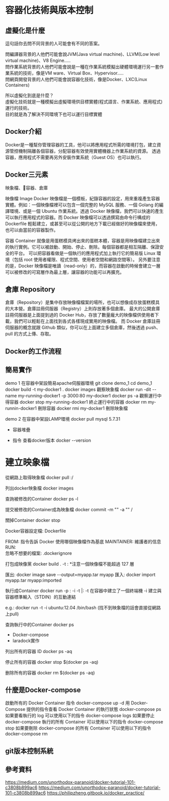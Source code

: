 # 容器化技術與版本控制

## 虛擬化是什麼
這句話你去問不同背景的人可能會有不同的答案。

問編譯器背景的人他們可能會說JVM(Java virtual machine)、LLVM(Low level virtual machine)、V8 Engine.....  
問作業系統背景的人他們可能會說是一種在作業系統模擬出硬體環境運行另一套作業系統的技術，像是VM ware、Virtual Box、Hypervisor.....  
問網頁開發背景的人他們可能會說容器化技術，像是Docker、LXC(Linux Containers)  

所以虛擬化到底是什麼？  
虛擬化技術就是一種模擬出虛擬環境供目標實體(程式語言、作業系統、應用程式)運行的技術。  
目的就是為了解決不同環境下也可以運行目標實體

## Docker介紹
Docker是一種幫你管理容器的工具，他可以將應用程式所需的環境打包，建立資源管控機制隔離各個容器，分配容器有效使用實體機器上作業系統的資源。
透過容器，應用程式不需要再另外安裝作業系統（Guest OS）也可以執行。

## Docker三元素
映象檔、容器、倉庫

映像檔 Image
Docker 映像檔是一個模板，紀錄容器的設定，用來重複產生容器實體。例如：一個映像檔裡可以包含一個完整的 MySQL 服務、一個 Golang 的編譯環境、或是一個 Ubuntu 作業系統。透過 Docker 映像檔，我們可以快速的產生可以執行應用程式的容器。而 Docker 映像檔可以透過撰寫由命令行構成的 Dockerfile 輕鬆建立，或甚至可以從公開的地方下載已經做好的映像檔來使用，也可以由當前的容器製作。

容器 Container
就像是用蛋糕模具烤出來的蛋糕本體，容器是用映像檔建立出來的執行實例。它可以被啟動、開始、停止、刪除。每個容器都是相互隔離、保證安全的平台。
可以把容器看做是一個執行的應用程式加上執行它的簡易版 Linux 環境（包括 root 使用者權限、程式空間、使用者空間和網路空間等）。
另外要注意的是，Docker 映像檔是唯讀（read-only）的，而容器在啟動的時候會建立一層可以被修改的可寫層作為最上層，讓容器的功能可以再擴充。

## 倉庫 Repository
倉庫（Repository）是集中存放映像檔檔案的場所，也可以想像成存放蛋糕模具的大本營。倉庫註冊伺服器（Registry）上則存放著多個倉庫。
最大的公開倉庫註冊伺服器是上面提到過的 Docker Hub，存放了數量龐大的映像檔供使用者下載，我們可以輕鬆在上面找到各式各樣現成實用的映像檔。
而 Docker 倉庫註冊伺服器的概念就跟 Github 類似，你可以在上面建立多個倉庫，然後透過 push、pull 的方式上傳、存取。

## Docker的工作流程

## 簡易實作
demo 1 在容器中架設簡易apache伺服器環境
git clone demo_1
cd demo_1
docker build -t my-docker1 .
docker images 觀察映象檔
docker run -dit --name my-running-docker1 -p 3000:80 my-docker1
docker ps -a 觀察運行中得容器
docker stop my-running-docker1 終止運行中的容器
docker rm my-runnin-docker1 刪除容器
docker rmi my-docker1 刪除映象檔

demo 2 在容器中架設LAMP環境
docker pull mysql 5.7.31

- 容器堆疊

- 指令
查看docker版本
docker --version

# 建立映象檔
從網路上取得映象檔
docker pull <domain>:<port>/<image tag>

列出docker映象檔
docker images

查詢被修改的Container
docker ps -l

提交被修改的Container成為映象檔
docker commit -m "<message>" -a "<auther name>" <container id> <repository name>/<tag>

關掉Container
docker stop <contatiner id>

Docker容器設定檔: Dockerfile

FROM: 指令告訴 Docker 使用哪個映像檔作為基底
MAINTAINER: 維護者的信息
RUN:  
忽略不想要的檔案: .dockerignore

打包成映像黨
docker build . -t <repository>:<tag>
*注意一個映像檔不能超過 127 層

匯出:
docker image save --output=myapp.tar myapp
匯入:
docker import myapp.tar myapp:imported

執行成Container
docker run -p <host port>:<container port> -i -t <images id>|<repository>:<tag>
-t 在容器中建立了一個終端機
-i 建立與容器標準輸入（STDIN）的互動連結

e.g.:
docker run -t -i ubuntu:12.04 /bin/bash (找不到映象檔的話會直接從網路上pull)

查詢執行中的Container
docker ps

- Docker-compose
- laradock實作

列出所有的容器 ID
docker ps -aq

停止所有的容器
docker stop $(docker ps -aq)

删除所有的容器
docker rm $(docker ps -aq)
## 什麼是Docker-compose


啟動所有的 Docker Container 指令
docker-compose up -d
用 Docker-Compose 提供的指令查看 Docker Container 的執行狀態
docker-compose ps
如果要看執行的 log 可以使用以下的指令
docker-compose logs
如果要停止 docker-compose 執行的所有 Container 可以使用以下的指令
docker-compose stop
如果要刪除 docker-compose 的所有 Container 可以使用以下的指令
docker-compose rm
## git版本控制系統

## 參考資料
https://medium.com/unorthodox-paranoid/docker-tutorial-101-c3808b899ac6
https://medium.com/unorthodox-paranoid/docker-tutorial-101-c3808b899ac6
https://philipzheng.gitbook.io/docker_practice/